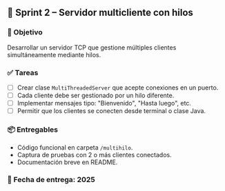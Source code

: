 ## 🧵 Sprint 2 – Servidor multicliente con hilos

### 🎯 Objetivo
Desarrollar un servidor TCP que gestione múltiples clientes simultáneamente mediante hilos.

### ✅ Tareas
- [ ] Crear clase `MultiThreadedServer` que acepte conexiones en un puerto.
- [ ] Cada cliente debe ser gestionado por un hilo diferente.
- [ ] Implementar mensajes tipo: "Bienvenido", "Hasta luego", etc.
- [ ] Permitir que los clientes se conecten desde terminal o clase Java.

### 📦 Entregables
- Código funcional en carpeta `/multihilo`.
- Captura de pruebas con 2 o más clientes conectados.
- Documentación breve en README.

### 📅 Fecha de entrega: 2025